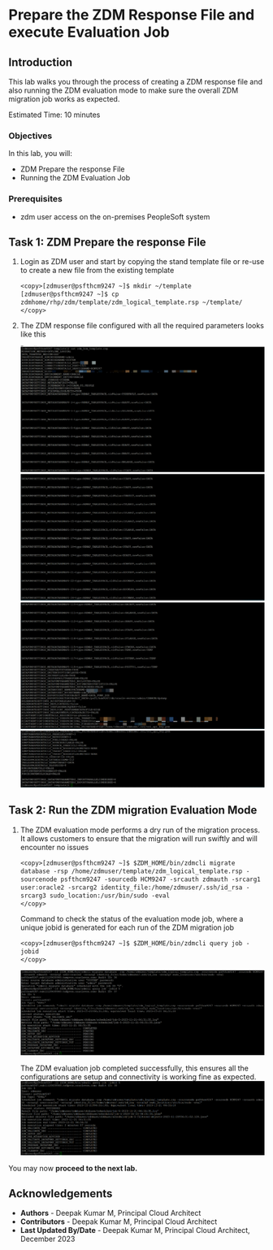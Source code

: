 #  Prepare the ZDM Response File and execute Evaluation Job

## Introduction
This lab walks you through the process of creating a ZDM response file and also running the ZDM evaluation mode to make sure the overall ZDM migration job works as expected.

Estimated Time: 10 minutes

### Objectives

In this lab, you will:
* ZDM Prepare the response File
* Running the ZDM Evaluation Job


### Prerequisites

* zdm user access on the on-premises PeopleSoft system

## Task 1: ZDM Prepare the response File

1. Login as ZDM user and start by copying the stand template file or re-use to create a new file from the existing template

     ```
     <copy>[zdmuser@psfthcm9247 ~]$ mkdir ~/template
     [zdmuser@psfthcm9247 ~]$ cp zdmhome/rhp/zdm/template/zdm_logical_template.rsp ~/template/
     </copy>
     ```
    

2. The ZDM response file configured with all the required parameters looks like this

    ![ZDM Response file](./images/zdm_response.png "")
    ![ZDM Response file](./images/zdm_response2.png "")
    ![ZDM Response file](./images/zdm_response3.png "")
    ![ZDM Response file](./images/zdm_response4.png "")


## Task 2: Run the ZDM migration Evaluation Mode

1. The ZDM evaluation mode performs a dry run of the migration process. It allows customers to ensure that the migration will run swiftly and will encounter no issues

     ```
     <copy>[zdmuser@psfthcm9247 ~]$ $ZDM_HOME/bin/zdmcli migrate database -rsp /home/zdmuser/template/zdm_logical_template.rsp -sourcenode psfthcm9247 -sourcedb HCM9247 -srcauth zdmauth -srcarg1 user:oracle2 -srcarg2 identity_file:/home/zdmuser/.ssh/id_rsa -srcarg3 sudo_location:/usr/bin/sudo -eval
     </copy>
     ```
    
    Command to check the status of the evaluation mode job, where a unique jobid is generated for each run of the ZDM migration job

     ```
     <copy>[zdmuser@psfthcm9247 ~]$ $ZDM_HOME/bin/zdmcli query job -jobid
     </copy>
     ```


    ![ZDM Evaluation Mode ](./images/zdm_eval.png "")

    The ZDM evaluation job completed successfully, this ensures all the configurations are setup and connectivity is working fine as expected. 
    ![ZDM Evaluation Mode ](./images/zdm_eval1.png "")


You may now **proceed to the next lab.**

## Acknowledgements
* **Authors** - Deepak Kumar M, Principal Cloud Architect
* **Contributors** - Deepak Kumar M, Principal Cloud Architect
* **Last Updated By/Date** - Deepak Kumar M, Principal Cloud Architect, December 2023
